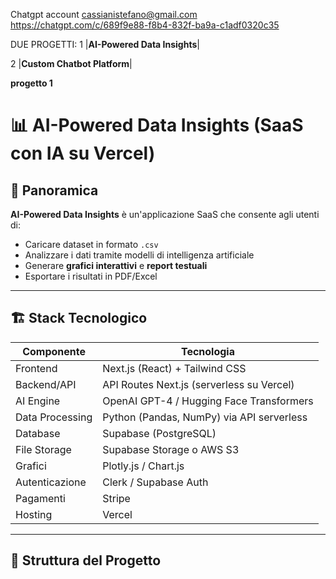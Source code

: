 Chatgpt account cassianistefano@gmail.com
https://chatgpt.com/c/689f9e88-f8b4-832f-ba9a-c1adf0320c35

DUE PROGETTI: 
1 |**AI-Powered Data Insights**|

2 |**Custom Chatbot Platform**|

**progetto 1** 
# 📊 AI-Powered Data Insights (SaaS con IA su Vercel)

## 🚀 Panoramica
**AI-Powered Data Insights** è un'applicazione SaaS che consente agli utenti di:
- Caricare dataset in formato `.csv`
- Analizzare i dati tramite modelli di intelligenza artificiale
- Generare **grafici interattivi** e **report testuali**
- Esportare i risultati in PDF/Excel

---

## 🏗 Stack Tecnologico

| Componente        | Tecnologia |
|-------------------|------------|
| Frontend          | Next.js (React) + Tailwind CSS |
| Backend/API       | API Routes Next.js (serverless su Vercel) |
| AI Engine         | OpenAI GPT-4 / Hugging Face Transformers |
| Data Processing   | Python (Pandas, NumPy) via API serverless |
| Database          | Supabase (PostgreSQL) |
| File Storage      | Supabase Storage o AWS S3 |
| Grafici           | Plotly.js / Chart.js |
| Autenticazione    | Clerk / Supabase Auth |
| Pagamenti         | Stripe |
| Hosting           | Vercel |

---

## 📂 Struttura del Progetto

